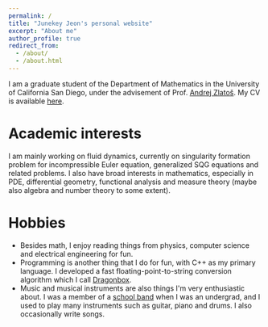 ```yaml
---
permalink: /
title: "Junekey Jeon's personal website"
excerpt: "About me"
author_profile: true
redirect_from: 
  - /about/
  - /about.html
---
```


I am a graduate student of the Department of Mathematics in the University of California San Diego, under the advisement of Prof. [Andrej Zlatoš](https://mathweb.ucsd.edu/~zlatos/). My CV is available [here](http://jk-jeon.github.io/files/CV.pdf).

Academic interests
======
I am mainly working on fluid dynamics, currently on singularity formation problem for incompressible Euler equation, generalized SQG equations and related problems. I also have broad interests in mathematics, especially in PDE, differential geometry, functional analysis and measure theory (maybe also algebra and number theory to some extent).

Hobbies
======
* Besides math, I enjoy reading things from physics, computer science and electrical engineering for fun.
* Programming is another thing that I do for fun, with C++ as my primary language. I developed a fast floating-point-to-string conversion algorithm which I call [Dragonbox](https://github.com/jk-jeon/dragonbox).
* Music and musical instruments are also things I'm very enthusiastic about. I was a member of a [school band](https://www.facebook.com/KAISTCJDH/) when I was an undergrad, and I used to play many instruments such as guitar, piano and drums. I also occasionally write songs.
